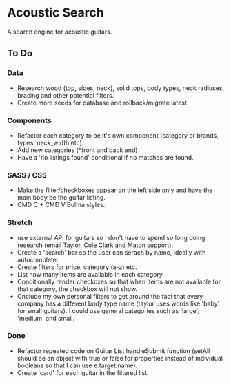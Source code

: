 # Acoustic Search

A search engine for acoustic guitars.


## To Do

### Data
- Research wood (top, sides, neck), solid tops, body types, neck radiuses, bracing and other potential filters.
- Create more seeds for database and rollback/migrate latest.

### Components
- Refactor each category to be it's own component (category or brands, types, neck_width etc).
- Add new categories (*front and back end)
- Have a 'no listings found' conditional if no matches are found.

###  SASS / CSS
- Make the filter/checkboxes appear on the left side only and have the main body be the guitar listing.
- CMD C + CMD V Bulma styles.

### Stretch 
- use external API for guitars so I don't have to spend so long doing research (email Taylor, Cole Clark and Maton support). 
- Create a 'search' bar so the user can serach by name, ideally with autocomplete.
-  Create filters for price, category (a-z) etc.
-  List how many items are available in each category.
-  Conditionally render checkoxes so that when items are not available for that category, the checkbox will not show.
-  Cnclude my own personal filters to get around the fact that every company has a different body type name (taylor uses words like 'baby' for small guitars). I could use general categories such as 'large', 'medium' and small. 

### Done
- Refactor repeated code on Guitar List handleSubmit function (setAll should be an object with true or false for properties instead of individual booleans so that I can use e.target.name).
- Create 'card' for each guitar in the filtered list. 
